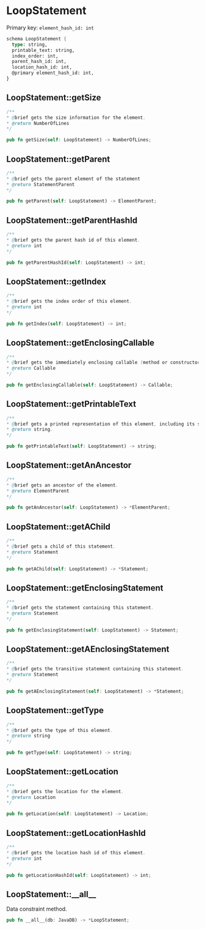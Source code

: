 # LoopStatement

Primary key: `element_hash_id: int`

```rust
schema LoopStatement {
  type: string,
  printable_text: string,
  index_order: int,
  parent_hash_id: int,
  location_hash_id: int,
  @primary element_hash_id: int,
}
```
## LoopStatement::getSize

```java
/**
* @brief gets the size information for the element.
* @return NumberOfLines
*/
```
```rust
pub fn getSize(self: LoopStatement) -> NumberOfLines;
```
## LoopStatement::getParent

```java
/**
* @brief gets the parent element of the statement
* @return StatementParent 
*/
```
```rust
pub fn getParent(self: LoopStatement) -> ElementParent;
```
## LoopStatement::getParentHashId

```java
/**
* @brief gets the parent hash id of this element.
* @return int
*/
```
```rust
pub fn getParentHashId(self: LoopStatement) -> int;
```
## LoopStatement::getIndex

```java
/**
* @brief gets the index order of this element.
* @return int
*/
```
```rust
pub fn getIndex(self: LoopStatement) -> int;
```
## LoopStatement::getEnclosingCallable

```java
/**
* @brief gets the immediately enclosing callable (method or constructor) whose body contains this statement.
* @return Callable 
*/
```
```rust
pub fn getEnclosingCallable(self: LoopStatement) -> Callable;
```
## LoopStatement::getPrintableText

```java
/**
* @brief gets a printed representation of this element, including its structure where applicable.
* @return string.
*/
```
```rust
pub fn getPrintableText(self: LoopStatement) -> string;
```
## LoopStatement::getAnAncestor

```java
/**
* @brief gets an ancestor of the element.
* @return ElementParent 
*/
```
```rust
pub fn getAnAncestor(self: LoopStatement) -> *ElementParent;
```
## LoopStatement::getAChild

```java
/**
* @brief gets a child of this statement.
* @return Statement 
*/
```
```rust
pub fn getAChild(self: LoopStatement) -> *Statement;
```
## LoopStatement::getEnclosingStatement

```java
/**
* @brief gets the statement containing this statement.
* @return Statement 
*/
```
```rust
pub fn getEnclosingStatement(self: LoopStatement) -> Statement;
```
## LoopStatement::getAEnclosingStatement

```java
/**
* @brief gets the transitive statement containing this statement.
* @return Statement 
*/
```
```rust
pub fn getAEnclosingStatement(self: LoopStatement) -> *Statement;
```
## LoopStatement::getType

```java
/**
* @brief gets the type of this element.
* @return string
*/
```
```rust
pub fn getType(self: LoopStatement) -> string;
```
## LoopStatement::getLocation

```java
/**
* @brief gets the location for the element.
* @return Location
*/
```
```rust
pub fn getLocation(self: LoopStatement) -> Location;
```
## LoopStatement::getLocationHashId

```java
/**
* @brief gets the location hash id of this element.
* @return int
*/
```
```rust
pub fn getLocationHashId(self: LoopStatement) -> int;
```
## LoopStatement::\_\_all\_\_

Data constraint method.

```rust
pub fn __all__(db: JavaDB) -> *LoopStatement;
```

